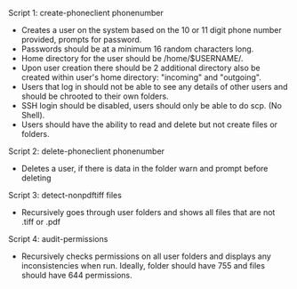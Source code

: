 Script 1: create-phoneclient phonenumber
* Creates a user on the system based on the 10 or 11 digit phone number provided, prompts for password. 
* Passwords should be at a minimum 16 random characters long.
* Home directory for the user should be /home/$USERNAME/.
* Upon user creation there should be 2 additional directory also be created within user's home directory: "incoming" and "outgoing".
* Users that log in should not be able to see any details of other users and should be chrooted to their own folders.
* SSH login should be disabled, users should only be able to do scp. (No Shell).
* Users should have the ability to read and delete but not create files or folders.

Script 2: delete-phoneclient phonenumber
* Deletes a user, if there is data in the folder warn and prompt before deleting

Script 3: detect-nonpdftiff files
* Recursively goes through user folders and shows all files that are not .tiff or .pdf

Script 4: audit-permissions
* Recursively checks permissions on all user folders and displays any inconsistencies when run. Ideally, folder should have 755 and files should have 644 permissions.
